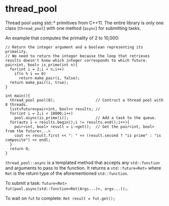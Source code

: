 thread_pool
===========

Thread pool using std::* primitives from C++11. The entire library is only one class (`thread_pool`) with one method (`async`) for submitting tasks.


An example that computes the primality of 2 to 10,000:
```
// Return the integer argument and a boolean representing its primality.
// We need to return the integer because the loop that retrieves results doesn't know which integer corresponds to which future.
pair<int, bool> is_prime(int n){
  for(int i = 2;i < n;i++)
    if(n % i == 0)
      return make_pair(i, false);
  return make_pair(i, true);
}

int main(){
  thread_pool pool(8);                  // Contruct a thread pool with 8 threads.
  list<future<pair<int, bool>> results; // 
  for(int i = 2;i < 10000;i++)
    pool.async(is_prime(i));            // Add a task to the queue.
  for(auto i = results.begin();i != results.end();i++){
    pair<int, bool> result = i->get();  // Get the pair<int, bool> from the future<...>
    cout << result.first << ": " << (result.second ? "is prime" : "is composite") << endl;
  }
  return 0;
}
```

`thread_pool::async` is a templated method that accepts any `std::function` and arguments to pass to the function. It returns a `std::future<Ret>` where `Ret` is the return type of the aforementioned `std::function`.

To submit a task: `future<Ret> fut(pool.async(std::function<Ret(Args...)>, args...));`.

To wait on `fut` to complete: `Ret result = fut.get();`
